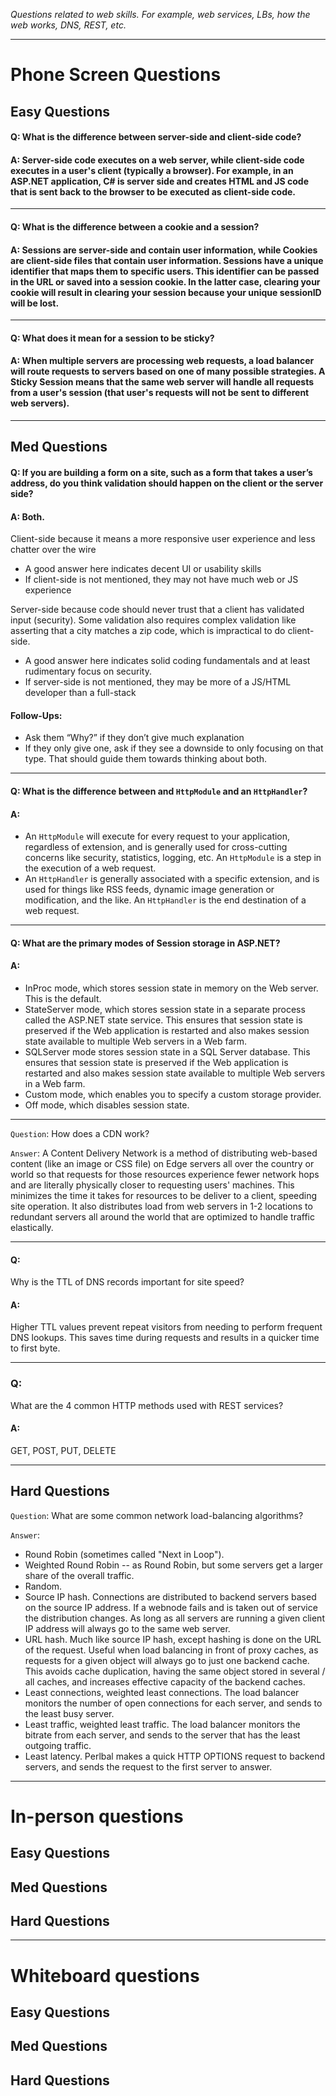 *Questions related to web skills.  For example, web services, LBs, how the web works, DNS, REST, etc.*

---

# Phone Screen Questions

## Easy Questions

#### Q: What is the difference between server-side and client-side code?

#### A: Server-side code executes on a web server, while client-side code executes in a user's client (typically a browser).  For example, in an ASP.NET application, C# is server side and creates HTML and JS code that is sent back to the browser to be executed as client-side code.

---

#### Q: What is the difference between a cookie and a session?

#### A: Sessions are server-side and contain user information, while Cookies are client-side files that contain user information. Sessions have a unique identifier that maps them to specific users. This identifier can be passed in the URL or saved into a session cookie.  In the latter case, clearing your cookie will result in clearing your session because your unique sessionID will be lost.

---

#### Q: What does it mean for a session to be sticky?

#### A: When multiple servers are processing web requests, a load balancer will route requests to servers based on one of many possible strategies.  A Sticky Session means that the same web server will handle all requests from a user's session (that user's requests will not be sent to different web servers).

---

## Med Questions

#### Q: If you are building a form on a site, such as a form that takes a user’s address, do you think validation should happen on the client or the server side?

#### A: Both.

Client-side because it means a more responsive user experience and less chatter over the wire
* A good answer here indicates decent UI or usability skills
* If client-side is not mentioned, they may not have much web or JS experience

Server-side because code should never trust that a client has validated input (security).  Some validation also requires complex validation like asserting that a city matches a zip code, which is impractical to do client-side.
* A good answer here indicates solid coding fundamentals and at least rudimentary focus on security.
* If server-side is not mentioned, they may be more of a JS/HTML developer than a full-stack

#### Follow-Ups:
* Ask them “Why?” if they don’t give much explanation
* If they only give one, ask if they see a downside to only focusing on that type.  That should guide them towards thinking about both.

---

#### Q: What is the difference between and `HttpModule` and an `HttpHandler`?

#### A: 
* An `HttpModule` will execute for every request to your application, regardless of extension, and is generally used for cross-cutting concerns like security, statistics, logging, etc.  An `HttpModule` is a step in the execution of a web request.
* An `HttpHandler` is generally associated with a specific extension, and is used for things like RSS feeds, dynamic image generation or modification, and the like.  An `HttpHandler` is the end destination of a web request.

---

#### Q: What are the primary modes of Session storage in ASP.NET?

#### A:
* InProc mode, which stores session state in memory on the Web server. This is the default.
* StateServer mode, which stores session state in a separate process called the ASP.NET state service. This ensures that session state is preserved if the Web application is restarted and also makes session state available to multiple Web servers in a Web farm.
* SQLServer mode stores session state in a SQL Server database. This ensures that session state is preserved if the Web application is restarted and also makes session state available to multiple Web servers in a Web farm.
* Custom mode, which enables you to specify a custom storage provider.
* Off mode, which disables session state.

---

`Question`: How does a CDN work?

`Answer`: A Content Delivery Network is a method of distributing web-based content (like an image or CSS file) on Edge servers all over the country or world so that requests for those resources experience fewer network hops and are literally physically closer to requesting users' machines.  This minimizes the time it takes for resources to be deliver to a client, speeding site operation.  It also distributes load from web servers in 1-2 locations to redundant servers all around the world that are optimized to handle traffic elastically.

---

#### Q: 
Why is the TTL of DNS records important for site speed?

#### A: 
Higher TTL values prevent repeat visitors from needing to perform frequent DNS lookups.  This saves time during requests and results in a quicker time to first byte.

---

### Q:
What are the 4 common HTTP methods used with REST services?

#### A:
GET, POST, PUT, DELETE

---

## Hard Questions

`Question`: What are some common network load-balancing algorithms?

`Answer`:

* Round Robin (sometimes called "Next in Loop").
* Weighted Round Robin -- as Round Robin, but some servers get a larger share of the overall traffic.
* Random.
* Source IP hash. Connections are distributed to backend servers based on the source IP address. If a webnode fails and is taken out of service the distribution changes. As long as all servers are running a given client IP address will always go to the same web server.
* URL hash. Much like source IP hash, except hashing is done on the URL of the request. Useful when load balancing in front of proxy caches, as requests for a given object will always go to just one backend cache. This avoids cache duplication, having the same object stored in several / all caches, and increases effective capacity of the backend caches.
* Least connections, weighted least connections. The load balancer monitors the number of open connections for each server, and sends to the least busy server.
* Least traffic, weighted least traffic. The load balancer monitors the bitrate from each server, and sends to the server that has the least outgoing traffic.
* Least latency. Perlbal makes a quick HTTP OPTIONS request to backend servers, and sends the request to the first server to answer.

---

# In-person questions

## Easy Questions

## Med Questions

## Hard Questions

---

# Whiteboard questions

## Easy Questions

## Med Questions

## Hard Questions